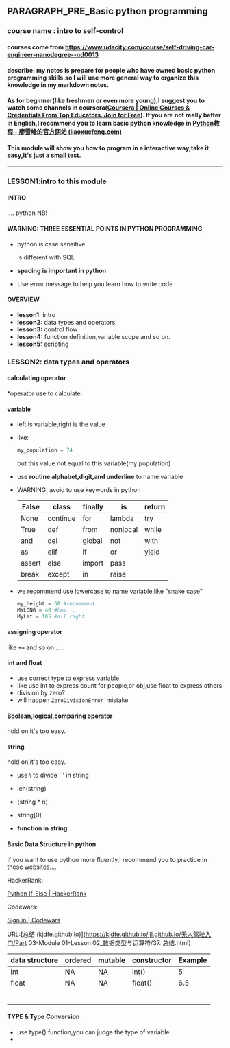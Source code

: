 ## PARAGRAPH_PRE_Basic python programming
### course name : intro to self-control
#### courses come from https://www.udacity.com/course/self-driving-car-engineer-nanodegree--nd0013
#### describe: my notes is prepare for people who have owned basic python programming skills.so  I will use more general way to organize this knowledge in my markdown notes.

#### As for beginner(like freshmen or even more young),I suggest you to watch some channels in coursera([Coursera | Online Courses & Credentials From Top Educators. Join for Free](https://www.coursera.org/)). If you are not really better in English,I recommend you to learn basic python knowledge in [Python教程 - 廖雪峰的官方网站 (liaoxuefeng.com)](https://www.liaoxuefeng.com/wiki/1016959663602400/)

#### This module will show you how to program in a  interactive way,take it easy,it's just a small test.

***

### LESSON1:intro to this module

#### INTRO

.... python NB!

#### WARNING: THREE ESSENTIAL POINTS IN PYTHON PROGRAMMING

- python is case sensitive

  is different with SQL

- **spacing is important in python**

- Use error message to help you learn how to write code

#### OVERVIEW

- **lesson1:**  intro
- **lesson2:**  data types and operators
- **lesson3:**  control flow
- **lesson4:**  function definition,variable scope and so on.
- **lesson5:**  scripting

### LESSON2: data types and operators

#### calculating operator

*operator use to calculate.

#### variable 

- left is variable,right is the value

- like:

  ```python
  my_population = 74
  ```

  but this value not equal to this variable(my population)

- use **routine alphabet,digit,and underline** to name variable

- WARNING: avoid to use keywords in python

  | False  | class    | finally | is       | return |
  | ------ | -------- | ------- | -------- | ------ |
  | None   | continue | for     | lambda   | try    |
  | True   | def      | from    | nonlocal | while  |
  | and    | del      | global  | not      | with   |
  | as     | elif     | if      | or       | yield  |
  | assert | else     | import  | pass     |        |
  | break  | except   | in      | raise    |        |

- we recommend use lowercase to name variable,like "snake case"

  ```python
  my_height = 58 #recommend
  MYLONG = 40 #hum....
  MyLat = 105 #all right
  ```

#### assigning operator

like `+=` and so on......

#### int and float
- use correct type to express variable
- like use int to express count for people,or obj,use float to express others
- division by zero?
- will happen `ZeroDivisionError `mistake

#### Boolean,logical,comparing operator
hold on,it's too easy.

#### string

hold on,it's too easy.

- use \ to divide ' ' in string
- len(string) 
- (string * n)
- string[0]

- **function in string**

  

#### Basic Data Structure in python

If you want to use python more fluently,I recommend you to practice in these websites....

HackerRank:

[Python If-Else | HackerRank](https://www.hackerrank.com/challenges/py-if-else/problem)

Codewars:

[Sign in | Codewars](https://www.codewars.com/users/sign_in)

URL:[总结 (kjdfe.github.io)](https://kjdfe.github.io/ljl.github.io/无人驾驶入门/Part 03-Module 01-Lesson 02_数据类型与运算符/37. 总结.html)

| data structure | ordered | mutable | constructor | Example |
| -------------- | ------- | ------- | ----------- | ------- |
| int            | NA      | NA      | int()       | 5       |
| float          | NA      | NA      | float()     | 6.5     |
|                |         |         |             |         |
|                |         |         |             |         |
|                |         |         |             |         |
|                |         |         |             |         |
|                |         |         |             |         |
|                |         |         |             |         |

#### TYPE & Type Conversion

- use type() function,you can judge the type of variable
- 